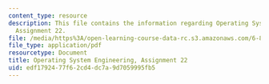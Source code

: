 ```yaml
---
content_type: resource
description: This file contains the information regarding Operating System Engineering,
  Assignment 22.
file: /media/https%3A/open-learning-course-data-rc.s3.amazonaws.com/6-828-operating-system-engineering-fall-2012/edf1792477f62cd4dc7a9d7059995fb5_MIT6_828F12_assignment22.pdf
file_type: application/pdf
resourcetype: Document
title: Operating System Engineering, Assignment 22
uid: edf17924-77f6-2cd4-dc7a-9d7059995fb5
---
```

